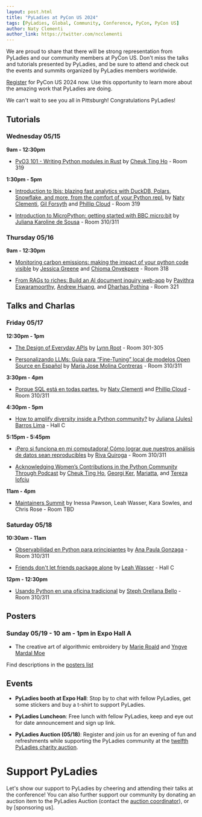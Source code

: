 ```yaml
---
layout: post.html
title: "PyLadies at PyCon US 2024"
tags: [PyLadies, Global, Community, Conference, PyCon, PyCon US]
author: Naty Clementi
author_link: https://twitter.com/ncclementi
---
```


We are proud to share that there will be strong representation from PyLadies and our community members at PyCon US.
Don't miss the talks and tutorials presented by PyLadies, and be sure to attend and check out the events and summits
organized by PyLadies members worldwide.

[Register](https://us.pycon.org/2024/registration/register) for PyCon US 2024 now. Use this opportunity to learn more about
the amazing work that PyLadies are doing.

We can't wait to see you all in Pittsburgh! Congratulations PyLadies!

## Tutorials

### Wednesday 05/15

**9am - 12:30pm**

- [PyO3 101 - Writing Python modules in Rust](https://us.pycon.org/2024/schedule/presentation/113/) by [Cheuk Ting Ho](https://us.pycon.org/2024/speaker/profile/97/) - Room 319 


**1:30pm - 5pm**

- [Introduction to Ibis: blazing fast analytics with DuckDB, Polars, Snowflake, and more, from the comfort of your Python repl.](https://us.pycon.org/2024/schedule/presentation/55/) by [Naty Clementi](https://us.pycon.org/2024/speaker/profile/66/), [Gil Forsyth](https://us.pycon.org/2024/speaker/profile/64/) and [Phillip Cloud](https://us.pycon.org/2024/speaker/profile/65/) - Room 319

- [Introduction to MicroPython: getting started with BBC micro:bit](https://us.pycon.org/2024/schedule/presentation/4/)  by [Juliana Karoline de Sousa](https://us.pycon.org/2024/speaker/profile/5/) - Room 310/311


### Thursday 05/16

**9am - 12:30pm**

- [Monitoring carbon emissions: making the impact of your python code visible](https://us.pycon.org/2024/schedule/presentation/38/) by [Jessica Greene](https://us.pycon.org/2024/speaker/profile/44/) and [Chioma Onyekpere](https://us.pycon.org/2024/speaker/profile/45/) - Room 318

- [From RAGs to riches: Build an AI document inquiry web-app](https://us.pycon.org/2024/schedule/presentation/103/) by [Pavithra Eswaramoorthy](https://us.pycon.org/2024/speaker/profile/119/), [Andrew Huang](https://us.pycon.org/2024/speaker/profile/121/), and [Dharhas Pothina](https://us.pycon.org/2024/speaker/profile/120/) - Room 321


## Talks and Charlas

### Friday 05/17

**12:30pm - 1pm**

- [The Design of Everyday APIs](https://us.pycon.org/2024/schedule/presentation/25/) by [Lynn Root](https://us.pycon.org/2024/speaker/profile/31/) - Room 301-305

- [Personalizando LLMs: Guía para “Fine-Tuning” local de modelos Open Source en Español](https://us.pycon.org/2024/schedule/presentation/99/) by [Maria Jose Molina Contreras](https://us.pycon.org/2024/speaker/profile/114/)  - Room 310/311


**3:30pm - 4pm**

- [Porque SQL está en todas partes.](https://us.pycon.org/2024/schedule/presentation/117/) by [Naty Clementi](https://us.pycon.org/2024/speaker/profile/66/) and [Phillip Cloud](https://us.pycon.org/2024/speaker/profile/65/) - Room 310/311


**4:30pm - 5pm**

- [How to amplify diversity inside a Python community?](https://us.pycon.org/2024/schedule/presentation/104/) by [Juliana (Jules) Barros Lima](https://us.pycon.org/2024/speaker/profile/122/) - Hall C


**5:15pm - 5:45pm**

- [¡Pero si funciona en mi computadora! Cómo lograr que nuestros análisis de datos sean reproducibles](https://us.pycon.org/2024/schedule/presentation/68/) by [Riva Quiroga](https://us.pycon.org/2024/speaker/profile/80/) - Room 310/311

- [Acknowledging Women’s Contributions in the Python Community Through Podcast](https://us.pycon.org/2024/schedule/presentation/94/) by [Cheuk Ting Ho](https://us.pycon.org/2024/speaker/profile/97/), [Georgi Ker](https://us.pycon.org/2024/speaker/profile/109/), [Mariatta](https://us.pycon.org/2024/speaker/profile/108/), and [Tereza Iofciu](https://us.pycon.org/2024/speaker/profile/107/)

**11am - 4pm**

- [Maintainers Summit](https://us.pycon.org/2024/events/maintainers-summit/) by Inessa Pawson, Leah Wasser, Kara Sowles, and Chris Rose - Room TBD

### Saturday 05/18

**10:30am - 11am**

- [Observabilidad en Python para principiantes](https://us.pycon.org/2024/schedule/presentation/21/) by [Ana Paula Gonzaga](https://us.pycon.org/2024/speaker/profile/27/) - Room 310/311

- [Friends don't let friends package alone](https://us.pycon.org/2024/schedule/presentation/34/) by [Leah Wasser](https://us.pycon.org/2024/speaker/profile/40/) - Hall C

**12pm - 12:30pm**

- [Usando Python en una oficina tradicional](https://us.pycon.org/2024/schedule/presentation/96/) by [Steph Orellana Bello](https://us.pycon.org/2024/speaker/profile/111/) - Room 310/311 



## Posters

### Sunday 05/19 - 10 am - 1pm in Expo Hall A

- The creative art of algorithmic embroidery by [Marie Roald](https://us.pycon.org/2024/speaker/profile/19/) and [Yngve Mardal Moe](https://us.pycon.org/2024/speaker/profile/20/)

Find descriptions in the [posters list](https://us.pycon.org/2024/schedule/posters/list/)



## Events

- **PyLadies booth at Expo Hall**: Stop by to chat with fellow PyLadies, get some stickers and buy a t-shirt to support PyLadies. 

- **PyLadies Luncheon**: Free lunch with fellow PyLadies, keep and eye out for date announcement and sign up link. 

- **PyLadies Auction (05/18)**: Register and join us for an evening of fun and refreshments while supporting the PyLadies community at the [twelfth PyLadies charity auction](https://us.pycon.org/2024/events/pyladies-auction/).

# Support PyLadies

Let's show our support to PyLadies by cheering and attending their talks at the conference!
You can also further support our community by donating an auction item to the PyLadies Auction (contact the [auction coordinator](pycon-auction@python.org)), or by [sponsoring us].

